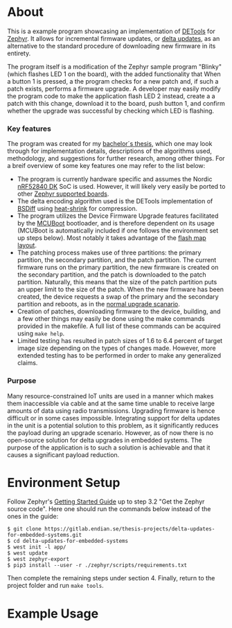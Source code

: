 # About

This is a example program showcasing an implementation of [DETools](https://github.com/eerimoq/detools) for [Zephyr](https://www.zephyrproject.org/). It allows for incremental firmware updates, or [delta updates](https://en.wikipedia.org/wiki/Delta_update), as an alternative to the standard procedure of downloading new firmware in its entirety. 

The program itself is a modification of the Zephyr sample program "Blinky" (which flashes LED 1 on the board), with the added functionality that When a button 1 is pressed, a the program checks for a new patch and, if such a patch exists, performs a firmware upgrade. A developer may easily modify the program code to make the application flash LED 2 instead, create a a patch with this change, download it to the board, push button 1, and confirm whether the upgrade was successful by checking which LED is flashing.

### Key features 
The program was created for my [bachelor´s thesis](https://hdl.handle.net/20.500.12380/302598), which one may look through for implementation details, descriptions of the algorithms used, methodology, and suggestions for further research, among other things. For a breif overview of some key features one may refer to the list below:

* The program is currently hardware specific and assumes the Nordic [nRF52840 DK](https://www.nordicsemi.com/Products/Development-hardware/nrf52840-dk) SoC is used. However, it will likely very easily be ported to other [Zephyr supported boards](https://docs.zephyrproject.org/latest/boards/index.html). 
* The delta encoding algorithm used is the DETools implementation of [BSDiff](http://www.daemonology.net/bsdiff/) using [heat-shrink](https://github.com/atomicobject/heatshrink) for compression. 
* The program utilizes the Device Firmware Upgrade features facilitated by the [MCUBoot](https://www.mcuboot.com/) bootloader, and is therefore dependent on its usage (MCUBoot is automatically included if one follows the environment set up steps below). Most notably it takes advantage of the [flash map layout](https://github.com/mcu-tools/mcuboot/blob/main/docs/readme-zephyr.md). 
* The patching process makes use of three partitions: the primary partition, the secondary partition, and the patch partition. The current firmware runs on the primary partition, the new firmware is created on the secondary partition, and the patch is downloaded to the patch partition. Naturally, this means that the size of the patch partition puts an upper limit to the size of the patch. When the new firmware has been created, the device requests a swap of the primary and the secondary partition and reboots, as in the [normal upgrade scanario](https://www.mcuboot.com/documentation/design/#high-level-operation).
* Creation of patches, downloading firmware to the device, building, and a few other things may easily be done using the make commands provided in the makefile. A full list of these commands can be acquired using `make help`.
* Limited testing has resulted in patch sizes of 1.6 to 6.4 percent of target image size depending on the types of changes made. However, more extended testing has to be performed in order to make any generalized claims.

### Purpose 
Many resource-constrained IoT units are used in a manner which makes them inaccessible via cable and at the same time unable to receive large amounts of data using radio transmissions. Upgrading firmware is hence difficult or in some cases impossible. Integrating support for delta updates in the unit is a potential solution to this problem, as it significantly reduces the payload during an upgrade scenario. However, as of now there is no open-source solution for delta upgrades in embedded systems. The purpose of the application is to such a solution is achievable and that it causes a significant payload reduction. 

# Environment Setup
Follow Zephyr's [Getting Started Guide](https://docs.zephyrproject.org/latest/getting_started/index.html) up to step 3.2 "Get the Zephyr source code". Here one should run the commands below instead of the ones in the guide:

    $ git clone https://gitlab.endian.se/thesis-projects/delta-updates-for-embedded-systems.git
    $ cd delta-updates-for-embedded-systems
    $ west init -l app/
    $ west update
    $ west zephyr-export
    $ pip3 install --user -r ./zephyr/scripts/requirements.txt

Then complete the remaining steps under section 4. Finally, return to the project folder and run `make tools`.

# Example Usage
